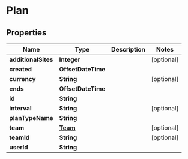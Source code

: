 

# Plan


## Properties

Name | Type | Description | Notes
------------ | ------------- | ------------- | -------------
**additionalSites** | **Integer** |  |  [optional]
**created** | **OffsetDateTime** |  | 
**currency** | **String** |  |  [optional]
**ends** | **OffsetDateTime** |  | 
**id** | **String** |  | 
**interval** | **String** |  |  [optional]
**planTypeName** | **String** |  | 
**team** | [**Team**](Team.md) |  |  [optional]
**teamId** | **String** |  |  [optional]
**userId** | **String** |  | 



